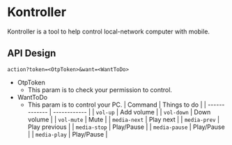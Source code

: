 # Kontroller

Kontroller is a tool to help control local-network computer with mobile.

## API Design

```
action?token=<OtpToken>&want=<WantToDo>
```

- OtpToken
  * This param is to check your permission to control.
- WantToDo
  * This param is to control your PC.
    | Command       | Things to do  |
    | ------------- | ------------  |
    | `vol-up`      | Add volume    |
    | `vol-down`    | Down volume   |
    | `vol-mute`    | Mute          |
    | `media-next`  | Play next     |
    | `media-prev`  | Play previous |
    | `media-stop`  | Play/Pause    |
    | `media-pause` | Play/Pause    |
    | `media-play`  | Play/Pause    |
 